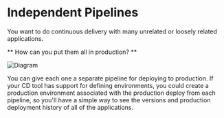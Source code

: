# Independent Pipelines

You want to do continuous delivery with many unrelated or loosely related applications.

** How can you put them all in production? **

![Diagram](/imgs/imgs/independent_pipelines.png)

You can give each one a separate pipeline for deploying to production. If your CD tool has support for defining environments, you could create a production environment associated with the production deploy from each pipeline, so you'll have a simple way to see the versions and production deployment history of all of the applications.
